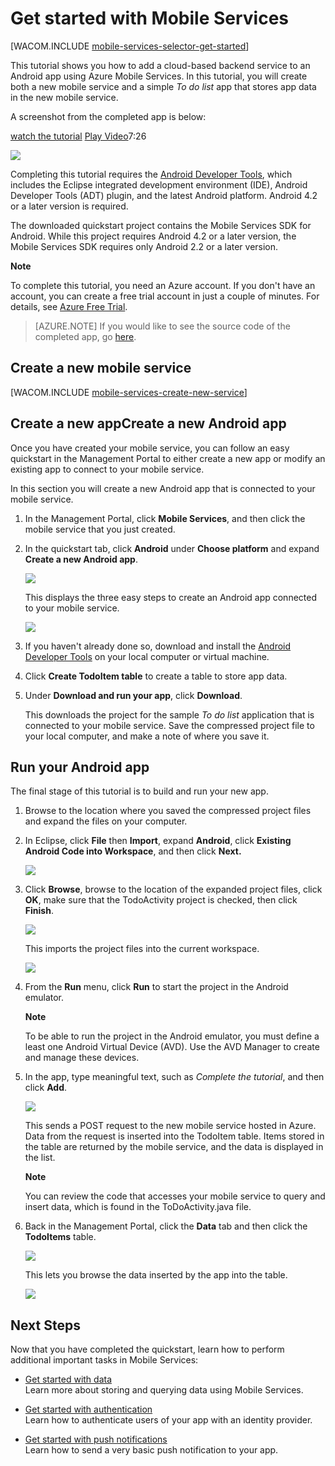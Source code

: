 <properties pageTitle="Get Started with Azure Mobile Services for Android apps" metaKeywords="Azure android application, mobile service android, getting started Azure android, azure droid, getting started droid windows" description="Follow this tutorial to get started using Azure Mobile Services for Android development." metaCanonical="" services="" documentationCenter="Mobile" title="Get started with Mobile Services" authors="ricksal,glenga" solutions="" manager="dwrede" editor="" />

<tags ms.service="mobile-services" ms.workload="mobile" ms.tgt_pltfrm="Mobile-Android" ms.devlang="Java" ms.topic="hero-article" ms.date="10/08/2014" ms.author="ricksal,glenga" />

# <a name="getting-started"> </a>Get started with Mobile Services

[WACOM.INCLUDE [mobile-services-selector-get-started](../includes/mobile-services-selector-get-started.md)]

<div class="dev-onpage-video-clear clearfix">
<div class="dev-onpage-left-content">
<p>This tutorial shows you how to add a cloud-based backend service to an Android app using Azure Mobile Services. In this tutorial, you will create both a new mobile service and a simple <em>To do list</em> app that stores app data in the new mobile service.</p>
<p>A screenshot from the completed app is below:</p>
</div>
<div class="dev-onpage-video-wrapper"><a href="http://channel9.msdn.com/Series/Windows-Azure-Mobile-Services/Android-Support-in-Windows-Azure-Mobile-Services" target="_blank" class="label">watch the tutorial</a> <a style="background-image: url('/media/devcenter/mobile/videos/mobile-get-started-android-180x120.png') !important;" href="http://channel9.msdn.com/Series/Windows-Azure-Mobile-Services/Android-Support-in-Windows-Azure-Mobile-Services" target="_blank" class="dev-onpage-video"><span class="icon">Play Video</span></a><span class="time">7:26</span></div>
</div>

![][0]

Completing this tutorial requires the [Android Developer Tools][Android SDK], which includes the Eclipse integrated development environment (IDE), Android Developer Tools (ADT) plugin, and the latest Android platform. Android 4.2 or a later version is required. 

The downloaded quickstart project contains the Mobile Services SDK for Android. While this project requires Android 4.2 or a later version, the Mobile Services SDK requires only Android 2.2 or a later version.

<div class="dev-callout"><strong>Note</strong> <p>To complete this tutorial, you need an Azure account. If you don't have an account, you can create a free trial account in just a couple of minutes. For details, see <a href="http://www.windowsazure.com/en-us/pricing/free-trial/?WT.mc_id=AE564AB28" target="_blank">Azure Free Trial</a>.</p></div>

>[AZURE.NOTE] If you would like to see the source code of the completed app, go <a href="https://github.com/RickSaling/mobile-services-samples/tree/futures/GettingStarted/Android">here</a>.

## <a name="create-new-service"> </a>Create a new mobile service

[WACOM.INCLUDE [mobile-services-create-new-service](../includes/mobile-services-create-new-service.md)]

## <h2><span class="short-header">Create a new app</span>Create a new Android app</h2>

Once you have created your mobile service, you can follow an easy quickstart in the Management Portal to either create a new app or modify an existing app to connect to your mobile service. 

In this section you will create a new Android app that is connected to your mobile service.

1.  In the Management Portal, click **Mobile Services**, and then click the mobile service that you just created.

2. In the quickstart tab, click **Android** under **Choose platform** and expand **Create a new Android app**.

   	![][6]

   	This displays the three easy steps to create an Android app connected to your mobile service.

  	![][7]

3. If you haven't already done so, download and install the [Android Developer Tools][Android SDK] on your local computer or virtual machine.

4. Click **Create TodoItem table** to create a table to store app data.

5. Under **Download and run your app**, click **Download**. 

  	This downloads the project for the sample _To do list_ application that is connected to your mobile service. Save the compressed project file to your local computer, and make a note of where you save it.

## Run your Android app

The final stage of this tutorial is to build and run your new app.

1. Browse to the location where you saved the compressed project files and expand the files on your computer.

2. In Eclipse, click **File** then **Import**, expand **Android**, click **Existing Android Code into Workspace**, and then click **Next.** 

 	![][14]

3. Click **Browse**, browse to the location of the expanded project files, click **OK**, make sure that the TodoActivity project is checked, then click **Finish**. 

 	![][15]

	This imports the project files into the current workspace.

   	![][8]

4. From the **Run** menu, click **Run** to start the project in the Android emulator.

	<div class="dev-callout"><strong>Note</strong> <p>To be able to run the project in the Android emulator, you must define a least one Android Virtual Device (AVD). Use the AVD Manager to create and manage these devices.</p></div>

5. In the app, type meaningful text, such as _Complete the tutorial_, and then click **Add**.

   	![][10]

   	This sends a POST request to the new mobile service hosted in Azure. Data from the request is inserted into the TodoItem table. Items stored in the table are returned by the mobile service, and the data is displayed in the list.

	<div class="dev-callout"><strong>Note</strong> 
   	<p>You can review the code that accesses your mobile service to query and insert data, which is found in the ToDoActivity.java file.</p>
 	</div>

6. Back in the Management Portal, click the **Data** tab and then click the **TodoItems** table.

   	![][11]

   	This lets you browse the data inserted by the app into the table.

   	![][12]

## <a name="next-steps"> </a>Next Steps
Now that you have completed the quickstart, learn how to perform additional important tasks in Mobile Services: 

* [Get started with data]
  <br/>Learn more about storing and querying data using Mobile Services.

* [Get started with authentication]
  <br/>Learn how to authenticate users of your app with an identity provider.

* [Get started with push notifications] 
  <br/>Learn how to send a very basic push notification to your app.

<!-- Anchors. -->
[Getting started with Mobile Services]:#getting-started
[Create a new mobile service]:#create-new-service
[Define the mobile service instance]:#define-mobile-service-instance
[Next Steps]:#next-steps

<!-- Images. -->
[0]: ./media/mobile-services-android-get-started/mobile-quickstart-completed-android.png





[6]: ./media/mobile-services-android-get-started/mobile-portal-quickstart-android.png
[7]: ./media/mobile-services-android-get-started/mobile-quickstart-steps-android.png
[8]: ./media/mobile-services-android-get-started/mobile-eclipse-quickstart.png

[10]: ./media/mobile-services-android-get-started/mobile-quickstart-startup-android.png
[11]: ./media/mobile-services-android-get-started/mobile-data-tab.png
[12]: ./media/mobile-services-android-get-started/mobile-data-browse.png

[14]: ./media/mobile-services-android-get-started/mobile-services-import-android-workspace.png
[15]: ./media/mobile-services-android-get-started/mobile-services-import-android-project.png

<!-- URLs. -->
[Get started with data]: /en-us/documentation/articles/mobile-services-android-get-started-data/
[Get started with authentication]: /en-us/documentation/articles/mobile-services-android-get-started-users/
[Get started with push notifications]: /en-us/documentation/articles/mobile-services-javascript-backend-android-get-started-push/
[Android SDK]: https://go.microsoft.com/fwLink/p/?LinkID=280125
[Mobile Services Android SDK]: https://go.microsoft.com/fwLink/p/?LinkID=266533

[Management Portal]: https://manage.windowsazure.com/
